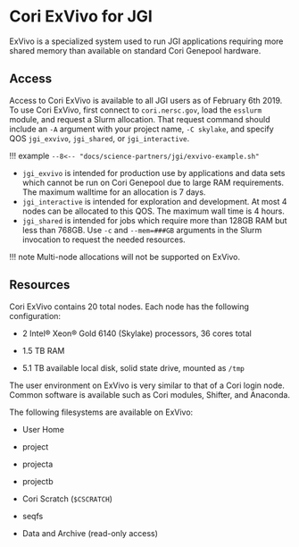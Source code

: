 # Cori ExVivo for JGI

ExVivo is a specialized system used to run JGI applications
requiring more shared memory than available on standard Cori
Genepool hardware. 

## Access

Access to Cori ExVivo is available to all JGI users as of February 6th 
2019. To use Cori ExVivo, first connect to `cori.nersc.gov`, load 
the `esslurm` module, and request a Slurm allocation. That request
command should include an `-A` argument with your project name,
`-C skylake`, and specify QOS `jgi_exvivo`, `jgi_shared`, or
`jgi_interactive`.

!!! example
	```
	--8<-- "docs/science-partners/jgi/exvivo-example.sh"
	```

* `jgi_exvivo` is intended for production use by applications and data
sets which cannot be run on Cori Genepool due to large RAM requirements.
The maximum walltime for an allocation is 7 days.
* `jgi_interactive` is intended for exploration and development. At most
4 nodes can be allocated to this QOS. The maximum wall time is 4 hours.
* `jgi_shared` is intended for jobs which require more than 128GB RAM 
  but less than 768GB. Use `-c` and `--mem=###GB` arguments in the Slurm
  invocation to request the needed resources. 

!!! note
	Multi-node allocations will not be supported on ExVivo.

## Resources

Cori ExVivo contains 20 total nodes. Each node has the following configuration:

* 2 Intel® Xeon® Gold 6140 (Skylake) processors, 36 cores total

* 1.5 TB RAM

* 5.1 TB available local disk, solid state drive, mounted as `/tmp`

The user environment on ExVivo is very similar to that of a Cori login node.
Common software is available such as Cori modules, Shifter, and Anaconda.

The following filesystems are available on ExVivo: 

* User Home

* project

* projecta

* projectb

* Cori Scratch (`$CSCRATCH`)

* seqfs

* Data and Archive (read-only access)


